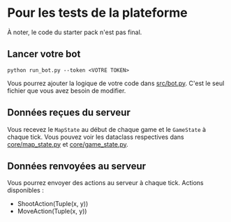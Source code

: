 # Pour les tests de la plateforme

À noter, le code du starter pack n'est pas final.

## Lancer votre bot
```
python run_bot.py --token <VOTRE TOKEN>
```

Vous pourrez ajouter la logique de votre code dans [src/bot.py](src/bot.py). C'est le seul fichier que vous avez besoin de modifier.

## Données reçues du serveur

Vous recevez le `MapState` au début de chaque game et le `GameState` à chaque tick. Vous pouvez voir les dataclass respectives dans [core/map_state.py](core/map_state.py) et [core/game_state.py](core/game_state.py).

## Données renvoyées au serveur

Vous pourrez envoyer des actions au serveur à chaque tick. 
Actions disponibles :
- ShootAction(Tuple(x, y))
- MoveAction(Tuple(x, y))
